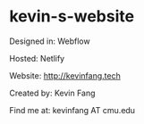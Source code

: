 # kevin-s-website

Designed in: Webflow

Hosted: Netlify

Website: http://kevinfang.tech

Created by: Kevin Fang

Find me at: kevinfang AT cmu.edu


